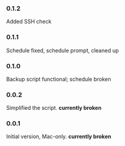 ### 0.1.2
Added SSH check

### 0.1.1
Schedule fixed, schedule prompt, cleaned up

### 0.1.0
Backup script functional; schedule broken

### 0.0.2
Simplified the script. **currently broken**

### 0.0.1
Initial version, Mac-only. **currently broken**